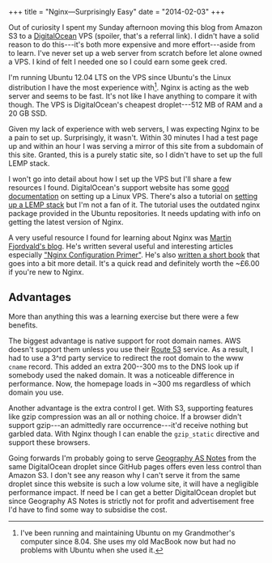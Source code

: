 +++
title = "Nginx—Surprisingly Easy"
date = "2014-02-03"
+++

Out of curiosity I spent my Sunday afternoon moving this blog from Amazon S3 to a [DigitalOcean][digital-ocean-link] VPS (spoiler, that's a referral link). I didn't have a solid reason to do this---it's both more expensive and more effort---aside from to learn. I've never set up a web server from scratch before let alone owned a VPS. I kind of felt I needed one so I could earn some geek cred.

[digital-ocean-link]: https://www.digitalocean.com/?refcode=755d29c48c8c

I'm running Ubuntu 12.04 LTS on the VPS since Ubuntu's the Linux distribution I have the most experience with[^1]. Nginx is acting as the web server and seems to be fast. It's not like I have anything to compare it with though. The VPS is DigitalOcean's cheapest droplet---512 MB of RAM and a 20 GB SSD.

Given my lack of experience with web servers, I was expecting Nginx to be a pain to set up. Surprisingly, it wasn't. Within 30 minutes I had a test page up and within an hour I was serving a mirror of this site from a subdomain of this site. Granted, this is a purely static site, so I didn't have to set up the full LEMP stack.

I won't go into detail about how I set up the VPS but I'll share a few resources I found. DigitalOcean's support website has some [good documentation][digital-ocean-docs] on setting up a Linux VPS. There's also a tutorial on [setting up a LEMP stack][digital-ocean-lemp] but I'm not a fan of it. The tutorial uses the outdated nginx package provided in the Ubuntu repositories. It needs updating with info on getting the latest version of Nginx.

[digital-ocean-docs]: https://www.digitalocean.com/community

[digital-ocean-lemp]: https://www.digitalocean.com/community/articles/how-to-install-linux-nginx-mysql-php-lemp-stack-on-ubuntu-12-04

A very useful resource I found for learning about Nginx was [Martin Fjordvald's blog][martin-blog]. He's written several useful and interesting articles especially ["Nginx Configuration Primer"][config-primer]. He's also [written a short book][martin-book] that goes into a bit more detail. It's a quick read and definitely worth the ~£6.00 if you're new to Nginx. 

[martin-blog]: http://blog.martinfjordvald.com
[config-primer]: http://blog.martinfjordvald.com/2010/07/nginx-primer/
[martin-book]: http://blog.martinfjordvald.com/2013/05/my-new-nginx-book-instant-nginx-starter/

## Advantages

More than anything this was a learning exercise but there were a few benefits.

The biggest advantage is native support for root domain names. AWS doesn't support them unless you use their [Route 53][amazon-route-53] service. As a result, I had to use a 3^rd party service to redirect the root domain to the www `cname` record. This added an extra 200--300 ms to the DNS look up if somebody used the naked domain. It was a noticeable difference in performance. Now, the homepage loads in ~300 ms regardless of which domain you use.

Another advantage is the extra control I get. With S3, supporting features like gzip compression was an all or nothing choice. If a browser didn't support gzip---an admittedly rare occurrence---it'd receive nothing but garbled data. With Nginx though I can enable the `gzip_static` directive and support these browsers.

[amazon-route-53]: http://aws.amazon.com/route53/

Going forwards I'm probably going to serve [Geography AS Notes][gas-notes] from the same DigitalOcean droplet since GitHub pages offers even less control than Amazon S3. I don't see any reason why I can't serve it from the same droplet since this website is such a low volume site, it will have a negligible performance impact. If need be I can get a better DigitalOcean droplet but since Geography AS Notes is strictly not for profit and advertisement free I'd have to find some way to subsidise the cost.

[gas-notes]: http://geographyas.info

[^1]: I've been running and maintaining Ubuntu on my Grandmother's computer since 8.04. She uses my old MacBook now but had no problems with Ubuntu when she used it.